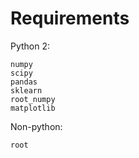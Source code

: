 # Requirements

Python 2:

    numpy
    scipy
    pandas
    sklearn
    root_numpy
    matplotlib

Non-python:

    root